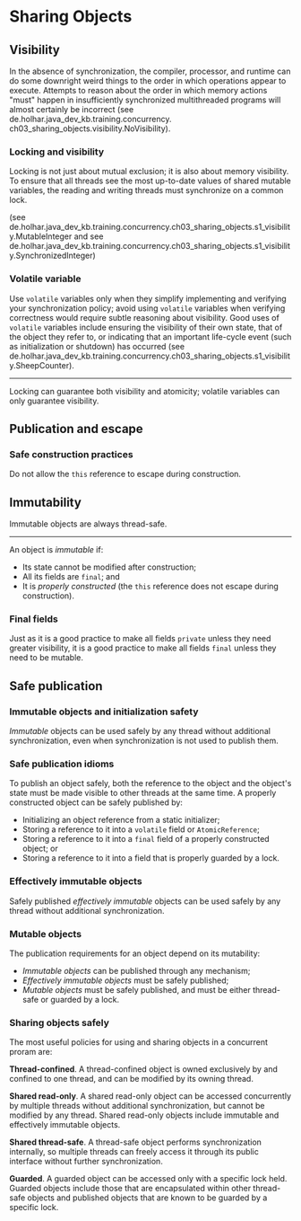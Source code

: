 # Sharing Objects

## Visibility

In the absence of synchronization, the compiler, processor, and runtime can do some downright weird things to the 
order in which operations appear to execute.
Attempts to reason about the order in which memory actions "must" happen in insufficiently synchronized 
multithreaded programs will almost certainly be incorrect (see de.holhar.java_dev_kb.training.concurrency.
ch03_sharing_objects.visibility.NoVisibility).

### Locking and visibility

Locking is not just about mutual exclusion; it is also about memory visibility.
To ensure that all threads see the most up-to-date values of shared mutable variables, the reading and writing 
threads must synchronize on a common lock.

(see de.holhar.java_dev_kb.training.concurrency.ch03_sharing_objects.s1_visibility.MutableInteger and see de.holhar.java_dev_kb.training.concurrency.ch03_sharing_objects.s1_visibility.SynchronizedInteger)

### Volatile variable

Use `volatile` variables only when they simplify implementing and verifying your synchronization policy; avoid using 
`volatile` variables when verifying correctness would require subtle reasoning about visibility.
Good uses of `volatile` variables include ensuring the visibility of their own state, that of the object they refer 
to, or indicating that an important life-cycle event (such as initialization or shutdown) has occurred (see de.holhar.java_dev_kb.training.concurrency.ch03_sharing_objects.s1_visibility.SheepCounter).

----

Locking can guarantee both visibility and atomicity; volatile variables can only guarantee visibility.

## Publication and escape

### Safe construction practices

Do not allow the `this` reference to escape during construction.

## Immutability

Immutable objects are always thread-safe.

----

An object is *immutable* if:

* Its state cannot be modified after construction;
* All its fields are `final`; and
* It is *properly constructed* (the `this` reference does not escape during construction).

### Final fields

Just as it is a good practice to make all fields `private` unless they need greater visibility, it is a good 
practice to make all fields `final` unless they need to be mutable.

## Safe publication

### Immutable objects and initialization safety

*Immutable* objects can be used safely by any thread without additional synchronization, even when synchronization 
is not used to publish them.

### Safe publication idioms

To publish an object safely, both the reference to the object and the object's state must be made visible to other 
threads at the same time.
A properly constructed object can be safely published by:

* Initializing an object reference from a static initializer;
* Storing a reference to it into a `volatile` field or `AtomicReference`;
* Storing a reference to it into a `final` field of a properly constructed object; or
* Storing a reference to it into a field that is properly guarded by a lock.

### Effectively immutable objects

Safely published *effectively immutable* objects can be used safely by any thread without additional synchronization.

### Mutable objects

The publication requirements for an object depend on its mutability:

* *Immutable objects* can be published through any mechanism;
* *Effectively immutable objects* must be safely published;
* *Mutable objects* must be safely published, and must be either thread-safe or guarded by a lock.

### Sharing objects safely

The most useful policies for using and sharing objects in a concurrent proram are:

**Thread-confined**.
A thread-confined object is owned exclusively by and confined to one thread, and can be modified by its owning thread.

**Shared read-only**.
A shared read-only object can be accessed concurrently by multiple threads without additional synchronization, but 
cannot be modified by any thread.
Shared read-only objects include immutable and effectively immutable objects.

**Shared thread-safe**.
A thread-safe object performs synchronization internally, so multiple threads can freely access it through its 
public interface without further synchronization.

**Guarded**.
A guarded object can be accessed only with a specific lock held.
Guarded objects include those that are encapsulated within other thread-safe objects and published objects that are 
known to be guarded by a specific lock.

